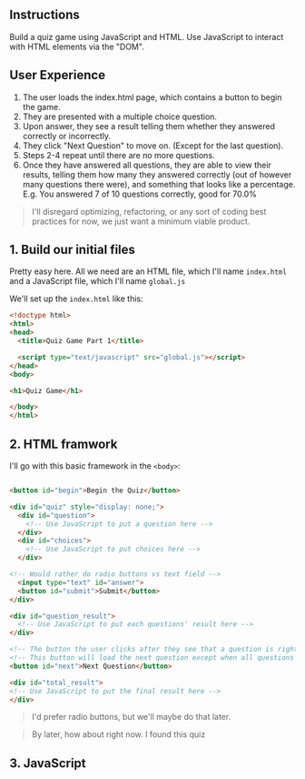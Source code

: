 ## __Instructions__

Build a quiz game using JavaScript and HTML.  Use JavaScript to interact with HTML elements via the "DOM".  

## __User Experience__

1. The user loads the index.html page, which contains a button to begin the game.
2. They are presented with a multiple choice question.
3. Upon answer, they see a result telling them whether they answered correctly or incorrectly. 
4. They click "Next Question" to move on. (Except for the last question).
5. Steps 2-4 repeat until there are no more questions.
6. Once they have answered all questions, they are able to view their results, telling them how many they answered correctly (out of however many questions there were), and something that looks like a percentage. E.g. You answered 7 of 10 questions correctly, good for 70.0%

>I'll disregard optimizing, refactoring, or any sort of coding best practices for now, we just want a minimum viable product.

## __1. Build our initial files__

Pretty easy here.  All we need are an HTML file, which I'll name  ```index.html``` and a JavaScript file, which I'll name ```global.js```

We'll set up the ```index.html``` like this:

```html
<!doctype html>
<html>
<head>
  <title>Quiz Game Part 1</title>

  <script type="text/javascript" src="global.js"></script>
</head>
<body>

<h1>Quiz Game</h1>

</body>
</html>
```

## __2. HTML framwork__

I'll go with this basic framework in the ```<body>```:

```html

<button id="begin">Begin the Quiz</button>

<div id="quiz" style="display: none;">
  <div id="question">
    <!-- Use JavaScript to put a question here -->
  </div>
  <div id="choices">
    <!-- Use JavaScript to put choices here -->
  </div>

<!-- Would rather do radio buttons vs text field -->
  <input type="text" id="answer">
  <button id="submit">Submit</button>
</div>

<div id="question_result">
  <!-- Use JavaScript to put each questions' result here -->
</div>

<!-- The button the user clicks after they see that a question is right or wrong. -->
<!-- This button will load the next question except when all questions have been asked. -->
<button id="next">Next Question</button>

<div id="total_result">
<!-- Use JavaScript to put the final result here -->
</div>
```

>I'd prefer radio buttons, but we'll maybe do that later.

>By later, how about right now.  I found this quiz

## __3. JavaScript__



